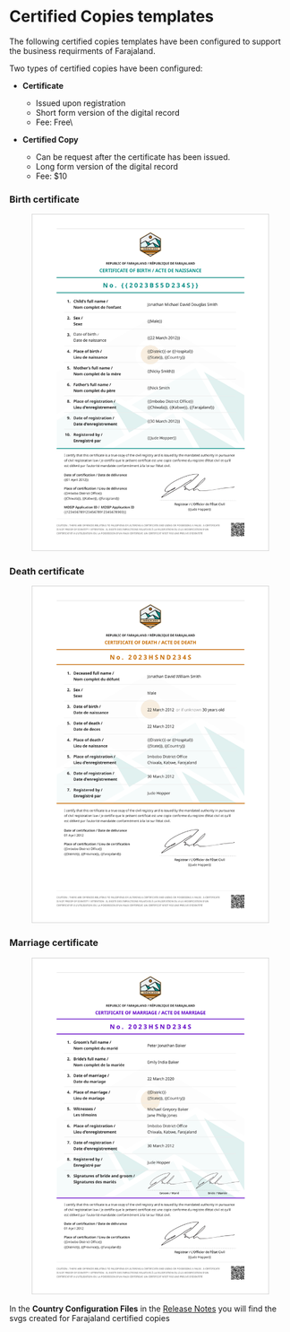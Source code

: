 # Certified Copies templates

The following certified copies templates have been configured to support the business requirments of Farajaland.&#x20;

Two types of certified copies have been configured:

* **Certificate**&#x20;
  * Issued upon registration
  * Short form version of the digital record
  * Fee: Free\

* **Certified Copy**
  * Can be request after the certificate has been issued.&#x20;
  * Long form version of the digital record
  * Fee: $10

### Birth certificate

<figure><img src="../../.gitbook/assets/Farajaland-birth-certificate-v2.png" alt=""><figcaption></figcaption></figure>

### Death certificate

<figure><img src="../../.gitbook/assets/Farajaland-death-certificate-v2.png" alt=""><figcaption></figcaption></figure>

### Marriage certificate

<figure><img src="../../.gitbook/assets/Farajaland-marriage-certificate-v2.png" alt=""><figcaption></figcaption></figure>

In the **Country Configuration Files** in the [Release Notes](../../general/releases/v1.7-release-notes.md) you will find the svgs created for Farajaland certified copies



